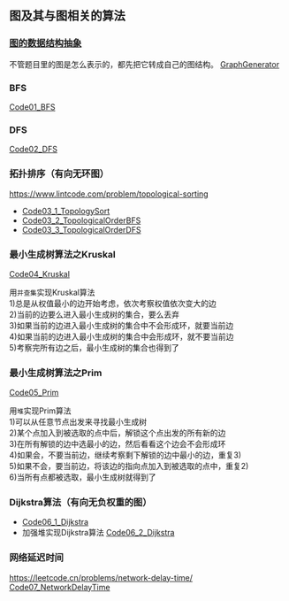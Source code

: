 ## 图及其与图相关的算法

### [图的数据结构抽象](../../../java/data_struct/ds4_图/Graph.java) 
不管题目里的图是怎么表示的，都先把它转成自己的图结构。
[GraphGenerator](../../../java/data_struct/ds4_图/GraphGenerator.java)

### BFS
[Code01_BFS](./c0500_图/Code01_BFS.java)

### DFS
[Code02_DFS](./c0500_图/Code02_DFS.java)

### 拓扑排序（有向无环图）
<https://www.lintcode.com/problem/topological-sorting>
 - [Code03_1_TopologySort](./c0500_图/Code03_1_TopologySort.java)
 - [Code03_2_TopologicalOrderBFS](./c0500_图/Code03_2_TopologicalOrderBFS.java)
 - [Code03_3_TopologicalOrderDFS](./c0500_图/Code03_3_TopologicalOrderDFS.java)

### 最小生成树算法之Kruskal  
[Code04_Kruskal](./c0500_图/Code04_Kruskal.java)

   用`并查集`实现Kruskal算法  
   1)总是从权值最小的边开始考虑，依次考察权值依次变大的边  
   2)当前的边要么进入最小生成树的集合，要么丢弃  
   3)如果当前的边进入最小生成树的集合中不会形成环，就要当前边  
   4)如果当前的边进入最小生成树的集合中会形成环，就不要当前边  
   5)考察完所有边之后，最小生成树的集合也得到了  

### 最小生成树算法之Prim  
[Code05_Prim](./c0500_图/Code05_Prim.java)

   用`堆`实现Prim算法  
   1)可以从任意节点出发来寻找最小生成树  
   2)某个点加入到被选取的点中后，解锁这个点出发的所有新的边  
   3)在所有解锁的边中选最小的边，然后看看这个边会不会形成环  
   4)如果会，不要当前边，继续考察剩下解锁的边中最小的边，重复3)  
   5)如果不会，要当前边，将该边的指向点加入到被选取的点中，重复2)  
   6)当所有点都被选取，最小生成树就得到了  

### Dijkstra算法（有向无负权重的图）
 - [Code06_1_Dijkstra](./c0500_图/Code06_1_Dijkstra.java)
 - 加强堆实现Dijkstra算法 [Code06_2_Dijkstra](./c0500_图/Code06_2_Dijkstra.java)

### 网络延迟时间
<https://leetcode.cn/problems/network-delay-time/>
[Code07_NetworkDelayTime](./c0500_图/Code07_NetworkDelayTime.java)